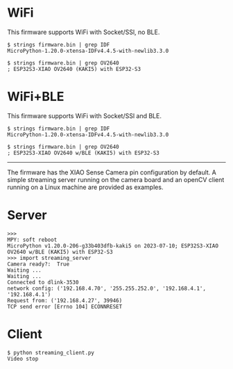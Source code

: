 
# WiFi

This firmware supports WiFi with Socket/SSl, no BLE.

```
$ strings firmware.bin | grep IDF
MicroPython-1.20.0-xtensa-IDFv4.4.5-with-newlib3.3.0

$ strings firmware.bin | grep OV2640
; ESP32S3-XIAO OV2640 (KAKI5) with ESP32-S3

```

# WiFi+BLE

This firmware supports WiFi with Socket/SSl and BLE.

```
$ strings firmware.bin | grep IDF
MicroPython-1.20.0-xtensa-IDFv4.4.5-with-newlib3.3.0

$ strings firmware.bin | grep OV2640
; ESP32S3-XIAO OV2640 w/BLE (KAKI5) with ESP32-S3

```

--------------------------------------------------------

The firmware has the XIAO Sense Camera pin configuration by default. A simple streaming server running on the camera board and an openCV client running on a Linux machine are provided as examples.

# Server
```
>>>
MPY: soft reboot
MicroPython v1.20.0-206-g33b403dfb-kaki5 on 2023-07-10; ESP32S3-XIAO OV2640 w/BLE (KAKI5) with ESP32-S3
>>> import streaming_server
Camera ready?:  True
Waiting ...
Waiting ...
Connected to dlink-3530
network config: ('192.168.4.70', '255.255.252.0', '192.168.4.1', '192.168.4.1')
Request from: ('192.168.4.27', 39946)
TCP send error [Errno 104] ECONNRESET

```

# Client
```
$ python streaming_client.py
Video stop

```

